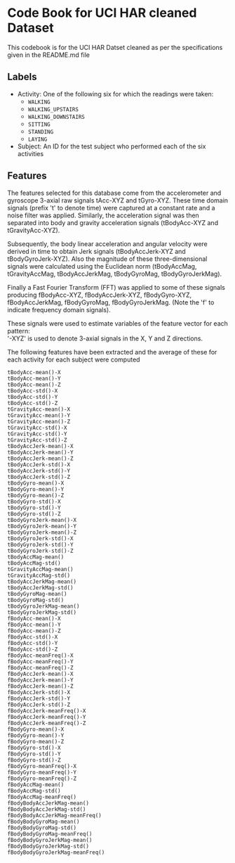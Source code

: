 # Code Book for UCI HAR cleaned Dataset
This codebook is for the UCI HAR Datset cleaned as per the specifications given in the README.md file

## Labels

- Activity: One of the following six for which the readings were taken:
  - `WALKING`
  - `WALKING_UPSTAIRS`
  - `WALKING_DOWNSTAIRS`
  - `SITTING`
  - `STANDING`
  - `LAYING`
- Subject: An ID for the test subject who performed each of the six activities

## Features

The features selected for this database come from the accelerometer and gyroscope 3-axial raw signals tAcc-XYZ and tGyro-XYZ.
These time domain signals (prefix 't' to denote time) were captured at a constant rate and a noise filter was applied. Similarly, the acceleration signal was then separated into body and gravity acceleration signals (tBodyAcc-XYZ and tGravityAcc-XYZ).

Subsequently, the body linear acceleration and angular velocity were derived in time to obtain Jerk signals (tBodyAccJerk-XYZ and tBodyGyroJerk-XYZ). Also the magnitude of these three-dimensional signals were calculated using the Euclidean norm (tBodyAccMag, tGravityAccMag, tBodyAccJerkMag, tBodyGyroMag, tBodyGyroJerkMag).

Finally a Fast Fourier Transform (FFT) was applied to some of these signals producing fBodyAcc-XYZ, fBodyAccJerk-XYZ, fBodyGyro-XYZ, fBodyAccJerkMag, fBodyGyroMag, fBodyGyroJerkMag. (Note the 'f' to indicate frequency domain signals). 

These signals were used to estimate variables of the feature vector for each pattern:  
'-XYZ' is used to denote 3-axial signals in the X, Y and Z directions.

The following features have been extracted and the average of these for each activity for each subject were computed

`tBodyAcc-mean()-X`                
`tBodyAcc-mean()-Y`             
`tBodyAcc-mean()-Z`                
`tBodyAcc-std()-X`             
`tBodyAcc-std()-Y`                 
`tBodyAcc-std()-Z`              
`tGravityAcc-mean()-X`      
`tGravityAcc-mean()-Y`          
`tGravityAcc-mean()-Z`             
`tGravityAcc-std()-X`       
`tGravityAcc-std()-Y`              
`tGravityAcc-std()-Z`           
`tBodyAccJerk-mean()-X`            
`tBodyAccJerk-mean()-Y`         
`tBodyAccJerk-mean()-Z`            
`tBodyAccJerk-std()-X`          
`tBodyAccJerk-std()-Y`             
`tBodyAccJerk-std()-Z`          
`tBodyGyro-mean()-X`               
`tBodyGyro-mean()-Y`            
`tBodyGyro-mean()-Z`               
`tBodyGyro-std()-X`            
`tBodyGyro-std()-Y`                
`tBodyGyro-std()-Z`             
`tBodyGyroJerk-mean()-X`      
`tBodyGyroJerk-mean()-Y`        
`tBodyGyroJerk-mean()-Z`           
`tBodyGyroJerk-std()-X`        
`tBodyGyroJerk-std()-Y`            
`tBodyGyroJerk-std()-Z`         
`tBodyAccMag-mean()`               
`tBodyAccMag-std()`            
`tGravityAccMag-mean()`       
`tGravityAccMag-std()`           
`tBodyAccJerkMag-mean()`        
`tBodyAccJerkMag-std()`        
`tBodyGyroMag-mean()`            
`tBodyGyroMag-std()`        
`tBodyGyroJerkMag-mean()`            
`tBodyGyroJerkMag-std()`        
`fBodyAcc-mean()-X`           
`fBodyAcc-mean()-Y`             
`fBodyAcc-mean()-Z`                
`fBodyAcc-std()-X`              
`fBodyAcc-std()-Y`                 
`fBodyAcc-std()-Z`         
`fBodyAcc-meanFreq()-X`              
`fBodyAcc-meanFreq()-Y`         
`fBodyAcc-meanFreq()-Z`            
`fBodyAccJerk-mean()-X`         
`fBodyAccJerk-mean()-Y`            
`fBodyAccJerk-mean()-Z`         
`fBodyAccJerk-std()-X`             
`fBodyAccJerk-std()-Y`          
`fBodyAccJerk-std()-Z`        
`fBodyAccJerk-meanFreq()-X`     
`fBodyAccJerk-meanFreq()-Y`        
`fBodyAccJerk-meanFreq()-Z`       
`fBodyGyro-mean()-X`                 
`fBodyGyro-mean()-Y`            
`fBodyGyro-mean()-Z`               
`fBodyGyro-std()-X`             
`fBodyGyro-std()-Y`                
`fBodyGyro-std()-Z`             
`fBodyGyro-meanFreq()-X`           
`fBodyGyro-meanFreq()-Y`       
`fBodyGyro-meanFreq()-Z`           
`fBodyAccMag-mean()`            
`fBodyAccMag-std()`           
`fBodyAccMag-meanFreq()`        
`fBodyBodyAccJerkMag-mean()`         
`fBodyBodyAccJerkMag-std()`         
`fBodyBodyAccJerkMag-meanFreq()`    
`fBodyBodyGyroMag-mean()`       
`fBodyBodyGyroMag-std()`      
`fBodyBodyGyroMag-meanFreq()`       
`fBodyBodyGyroJerkMag-mean()`       
`fBodyBodyGyroJerkMag-std()`        
`fBodyBodyGyroJerkMag-meanFreq()`     
